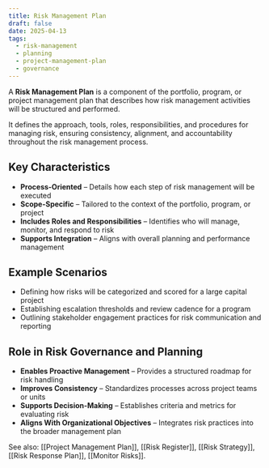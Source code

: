 ```yaml
---
title: Risk Management Plan
draft: false
date: 2025-04-13
tags:
  - risk-management
  - planning
  - project-management-plan
  - governance
---
```


A **Risk Management Plan** is a component of the portfolio, program, or project management plan that describes how risk management activities will be structured and performed.

It defines the approach, tools, roles, responsibilities, and procedures for managing risk, ensuring consistency, alignment, and accountability throughout the risk management process.

## Key Characteristics

- **Process-Oriented** – Details how each step of risk management will be executed  
- **Scope-Specific** – Tailored to the context of the portfolio, program, or project  
- **Includes Roles and Responsibilities** – Identifies who will manage, monitor, and respond to risk  
- **Supports Integration** – Aligns with overall planning and performance management  

## Example Scenarios

- Defining how risks will be categorized and scored for a large capital project  
- Establishing escalation thresholds and review cadence for a program  
- Outlining stakeholder engagement practices for risk communication and reporting  

## Role in Risk Governance and Planning

- **Enables Proactive Management** – Provides a structured roadmap for risk handling  
- **Improves Consistency** – Standardizes processes across project teams or units  
- **Supports Decision-Making** – Establishes criteria and metrics for evaluating risk  
- **Aligns With Organizational Objectives** – Integrates risk practices into the broader management plan  

See also: [[Project Management Plan]], [[Risk Register]], [[Risk Strategy]], [[Risk Response Plan]], [[Monitor Risks]].
